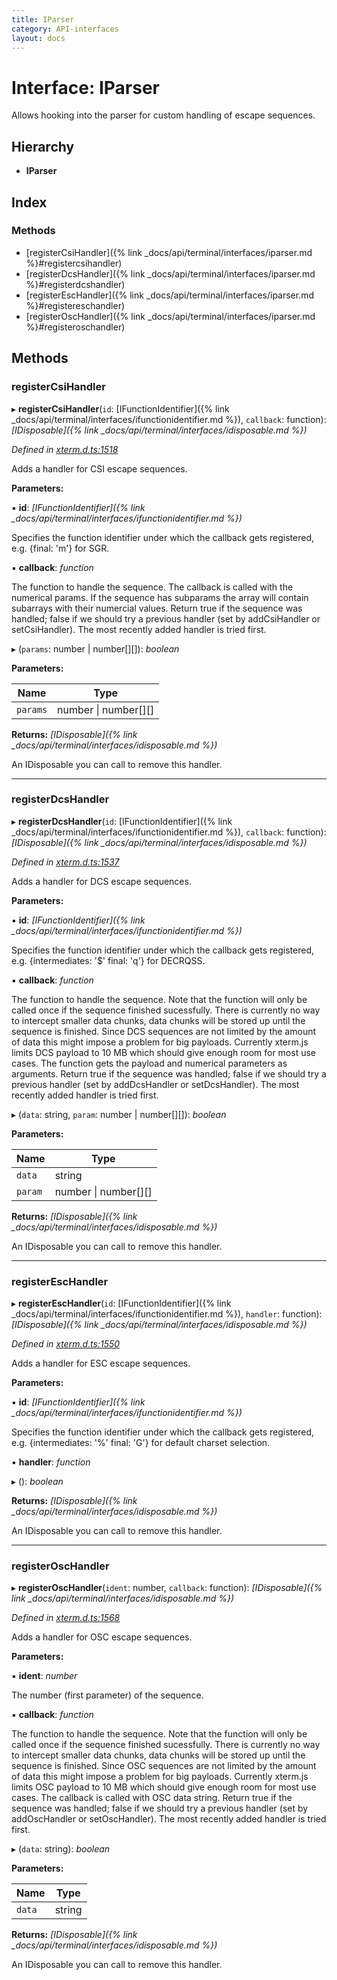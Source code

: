```yaml
---
title: IParser
category: API-interfaces
layout: docs
---
```



# Interface: IParser

Allows hooking into the parser for custom handling of escape sequences.

## Hierarchy

* **IParser**

## Index

### Methods

* [registerCsiHandler]({% link _docs/api/terminal/interfaces/iparser.md %}#registercsihandler)
* [registerDcsHandler]({% link _docs/api/terminal/interfaces/iparser.md %}#registerdcshandler)
* [registerEscHandler]({% link _docs/api/terminal/interfaces/iparser.md %}#registereschandler)
* [registerOscHandler]({% link _docs/api/terminal/interfaces/iparser.md %}#registeroschandler)

## Methods

###  registerCsiHandler

▸ **registerCsiHandler**(`id`: [IFunctionIdentifier]({% link _docs/api/terminal/interfaces/ifunctionidentifier.md %}), `callback`: function): *[IDisposable]({% link _docs/api/terminal/interfaces/idisposable.md %})*

*Defined in [xterm.d.ts:1518](https://github.com/xtermjs/xterm.js/blob/4.10.0/typings/xterm.d.ts#L1518)*

Adds a handler for CSI escape sequences.

**Parameters:**

▪ **id**: *[IFunctionIdentifier]({% link _docs/api/terminal/interfaces/ifunctionidentifier.md %})*

Specifies the function identifier under which the callback
gets registered, e.g. {final: 'm'} for SGR.

▪ **callback**: *function*

The function to handle the sequence. The callback is
called with the numerical params. If the sequence has subparams the
array will contain subarrays with their numercial values.
Return true if the sequence was handled; false if we should try
a previous handler (set by addCsiHandler or setCsiHandler).
The most recently added handler is tried first.

▸ (`params`: number | number[][]): *boolean*

**Parameters:**

Name | Type |
------ | ------ |
`params` | number &#124; number[][] |

**Returns:** *[IDisposable]({% link _docs/api/terminal/interfaces/idisposable.md %})*

An IDisposable you can call to remove this handler.

___

###  registerDcsHandler

▸ **registerDcsHandler**(`id`: [IFunctionIdentifier]({% link _docs/api/terminal/interfaces/ifunctionidentifier.md %}), `callback`: function): *[IDisposable]({% link _docs/api/terminal/interfaces/idisposable.md %})*

*Defined in [xterm.d.ts:1537](https://github.com/xtermjs/xterm.js/blob/4.10.0/typings/xterm.d.ts#L1537)*

Adds a handler for DCS escape sequences.

**Parameters:**

▪ **id**: *[IFunctionIdentifier]({% link _docs/api/terminal/interfaces/ifunctionidentifier.md %})*

Specifies the function identifier under which the callback
gets registered, e.g. {intermediates: '$' final: 'q'} for DECRQSS.

▪ **callback**: *function*

The function to handle the sequence. Note that the
function will only be called once if the sequence finished sucessfully.
There is currently no way to intercept smaller data chunks, data chunks
will be stored up until the sequence is finished. Since DCS sequences
are not limited by the amount of data this might impose a problem for
big payloads. Currently xterm.js limits DCS payload to 10 MB
which should give enough room for most use cases.
The function gets the payload and numerical parameters as arguments.
Return true if the sequence was handled; false if we should try
a previous handler (set by addDcsHandler or setDcsHandler).
The most recently added handler is tried first.

▸ (`data`: string, `param`: number | number[][]): *boolean*

**Parameters:**

Name | Type |
------ | ------ |
`data` | string |
`param` | number &#124; number[][] |

**Returns:** *[IDisposable]({% link _docs/api/terminal/interfaces/idisposable.md %})*

An IDisposable you can call to remove this handler.

___

###  registerEscHandler

▸ **registerEscHandler**(`id`: [IFunctionIdentifier]({% link _docs/api/terminal/interfaces/ifunctionidentifier.md %}), `handler`: function): *[IDisposable]({% link _docs/api/terminal/interfaces/idisposable.md %})*

*Defined in [xterm.d.ts:1550](https://github.com/xtermjs/xterm.js/blob/4.10.0/typings/xterm.d.ts#L1550)*

Adds a handler for ESC escape sequences.

**Parameters:**

▪ **id**: *[IFunctionIdentifier]({% link _docs/api/terminal/interfaces/ifunctionidentifier.md %})*

Specifies the function identifier under which the callback
gets registered, e.g. {intermediates: '%' final: 'G'} for
default charset selection.

▪ **handler**: *function*

▸ (): *boolean*

**Returns:** *[IDisposable]({% link _docs/api/terminal/interfaces/idisposable.md %})*

An IDisposable you can call to remove this handler.

___

###  registerOscHandler

▸ **registerOscHandler**(`ident`: number, `callback`: function): *[IDisposable]({% link _docs/api/terminal/interfaces/idisposable.md %})*

*Defined in [xterm.d.ts:1568](https://github.com/xtermjs/xterm.js/blob/4.10.0/typings/xterm.d.ts#L1568)*

Adds a handler for OSC escape sequences.

**Parameters:**

▪ **ident**: *number*

The number (first parameter) of the sequence.

▪ **callback**: *function*

The function to handle the sequence. Note that the
function will only be called once if the sequence finished sucessfully.
There is currently no way to intercept smaller data chunks, data chunks
will be stored up until the sequence is finished. Since OSC sequences
are not limited by the amount of data this might impose a problem for
big payloads. Currently xterm.js limits OSC payload to 10 MB
which should give enough room for most use cases.
The callback is called with OSC data string.
Return true if the sequence was handled; false if we should try
a previous handler (set by addOscHandler or setOscHandler).
The most recently added handler is tried first.

▸ (`data`: string): *boolean*

**Parameters:**

Name | Type |
------ | ------ |
`data` | string |

**Returns:** *[IDisposable]({% link _docs/api/terminal/interfaces/idisposable.md %})*

An IDisposable you can call to remove this handler.
